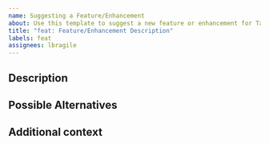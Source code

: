 ```yaml
---
name: Suggesting a Feature/Enhancement
about: Use this template to suggest a new feature or enhancement for TabMerger.
title: "feat: Feature/Enhancement Description"
labels: feat
assignees: lbragile
---
```


<!-- markdownlint-disable MD041 -->

<!-- Before Proceeding

Make sure there are no existing issues (https://github.com/lbragile/TabMerger/labels/enhancement) that are similar in nature to what you plan to propose.
Additionally ensure that your request is not already in the [todo](https://github.com/lbragile/TabMerger/projects/1) list. -->

## Description

<!-- A clear and concise description of what the problem is. Ex. I'm always frustrated when [...] -->

## Possible Alternatives

<!-- A clear and concise description of any alternative solutions or features you've considered. -->

## Additional context

<!-- Add any other context or screenshots about the feature request here. -->
